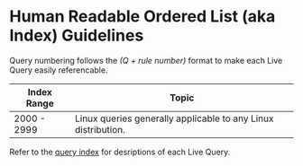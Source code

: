 # Human Readable Ordered List (aka Index) Guidelines
Query numbering follows the *(Q + rule number)* format to make each Live Query easily referencable.

| Index Range | Topic |
| ----------- | ----- |
| 2000 - 2999 | Linux queries generally applicable to any Linux distribution. |

Refer to the [query index](query_index.md) for desriptions of each Live Query.